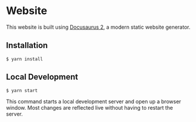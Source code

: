 # Website

This website is built using [Docusaurus 2](https://v2.docusaurus.io/), a modern static website generator.

## Installation

```shell
$ yarn install
```

## Local Development

```shell
$ yarn start
```

This command starts a local development server and open up a browser window.
Most changes are reflected live without having to restart the server.
